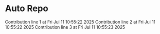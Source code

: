 # Auto Repo

Contribution line 1 at Fri Jul 11 10:55:22 2025
Contribution line 2 at Fri Jul 11 10:55:22 2025
Contribution line 3 at Fri Jul 11 10:55:23 2025